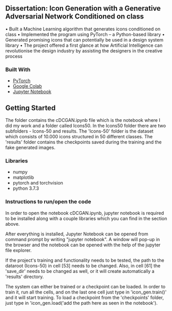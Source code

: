 <!-- ABOUT THE PROJECT -->
## Dissertation: Icon Generation with a Generative Adversarial Network Conditioned on class 

•	Built a Machine Learning algorithm that generates icons conditioned on class
•	Implemented the program using PyTorch – a Python-based library
•	Generated promising icons that can potentially be used in a design system library
•	The project offered a first glance at how Artificial Intelligence can revolutionise the design industry by assisting the designers in the creative process 

### Built With

* [PyTorch](https://pytorch.org/)
* [Google Colab](https://colab.research.google.com/)
* [Jupyter Notebook](https://jupyter.org/)

<!-- GETTING STARTED -->
## Getting Started

The folder contains the cDCGAN.ipynb file which is the notebook where I did my work 
and a folder called Icons50. In the Icons50 folder there are two subfolders - Icons-50 and results. 
The 'Icons-50' folder is the dataset which consists of 10.000 icons structured in 50 different classes.
The 'results' folder contains the checkpoints saved during the training and the fake generated images.

### Libraries 

* numpy
* matplotlib
* pytorch and torchvision
* python 3.7.3

### Instructions to run/open the code

In order to open the notebook cDCGAN.ipynb, jupyter notebook is required to be installed along with a couple libraries which you can find in the section above.

After everything is installed, Jupyter Notebook can be opened from command prompt by writing "jupyter notebook". A window will pop-up in the browser and the notebook can be opened with the help of the jupyter file explorer.

If the project's training and functionality needs to be tested, the path to the dataroot (Icons-50) in cell [53] needs to be changed. Also, in cell [61] the 'save_dir' needs to be changed as well, or it will create automatically a 'results' directory. 

The system can either be trained or a checkpoint can be loaded. In order to train it, run all the cells, and on the last one cell just type in 'icon_gen.train()' and it will start training. To load a checkpoint from the 'checkpoints' folder, just type in 'icon_gen.load('add the path here as seen in the notebook').
